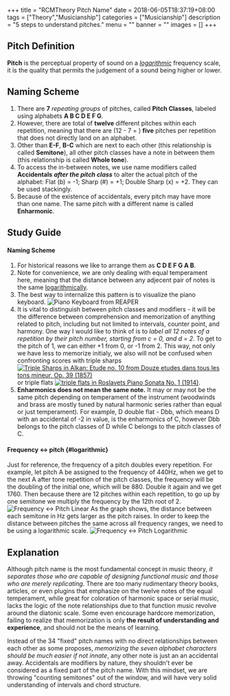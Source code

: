 +++
title = "RCMTheory Pitch Name"
date = 2018-06-05T18:37:19+08:00
tags = ["Theory","Musicianship"]
categories = ["Musicianship"]
description = "5 steps to understand pitches."
menu = ""
banner = ""
images = []
+++

## Pitch Definition
**Pitch** is the perceptual property of sound on a [*logarithmic*](#logarithmic) frequency scale, it is the quality that permits the judgement of a sound being higher or lower.

## Naming Scheme
1. There are **7** *repeating groups* of pitches, called **Pitch Classes**, labeled using alphabets **A B C D E F G**.
2. However, there are total of **twelve** different pitches within each repetition, meaning that there are (12 - 7 = ) **five** pitches per repetition that does not directly land on an alphabet.
3. Other than **E-F**, **B-C** which are next to each other (this relationship is called **Semitone**), all other pitch classes have a note in between them (this relationship is called **Whole tone**).
4. To access the in-between notes, we use name modifiers called **Accidentals** ***after the pitch class*** to alter the actual pitch of the alphabet: Flat (b) = -1; Sharp (#) = +1; Double Sharp (x) = +2. They can be used stackingly.
5. Because of the existence of accidentals, every pitch may have more than one name. The same pitch with a different name is called **Enharmonic**.


## Study Guide

#### Naming Scheme
1. For historical reasons we like to arrange them as **C D E F G A B**.
2. Note for convenience, we are only dealing with equal temperament here, meaning that the distance between any adjecent pair of notes is the same [logarithmically](#logarithmic).
3. The best way to internalize this pattern is to visualize the piano keyboard. ![Piano Keyboard from REAPER](https://user-images.githubusercontent.com/12930244/40974841-70ad6ae2-68fb-11e8-96e6-7d364f236183.png)
4. It is vital to distinguish between pitch classes and modifiers - it will be the difference between comprehension and memorization of anything related to pitch, including but not limited to intervals, counter point, and harmony. One way I would like to think of is to *label all 12 notes of a repetition by their pitch number, starting from c = 0, and d = 2*. To get to the pitch of 1, we can either +1 from 0, or -1 from 2. This way, not only we have less to memorize initialy, we also will not be confused when confronting scores with triple sharps <a href="http://cnhz.imslp.org/files/imglnks/usimg/d/d4/IMSLP519847-PMLP6989-Alkan_-_Op._39,_12_Etudes,_1._Comme_Le_Vent1_(etc).pdf">![Triple Sharps in Alkan: Etude no. 10 from Douze etudes dans tous les tons mineur, Op. 39 (1857)](https://user-images.githubusercontent.com/12930244/40971490-671d293c-68f0-11e8-845c-2f7f212d9f0b.png)</a> or triple flats <a href="http://cnks.imslp.org/files/imglnks/usimg/8/8f/IMSLP62854-PMLP128280-Roslavets-PnoSonata01.pdf">![triple flats in Roslavets Piano Sonata No. 1 (1914)](https://user-images.githubusercontent.com/12930244/40971491-676729e2-68f0-11e8-840a-6c5d94be20bf.png)</a>.
5. **Enharmonics does not mean the same note.** It may or may not be the same pitch depending on temperament of the instrument (woodwinds and brass are mostly tuned by natural harmonic series rather than equal or just temperament). For example, D double flat - Dbb, which means D with an accidental of -2 in value, is the enharmonics of C, however Dbb belongs to the pitch classes of D while C belongs to the pitch classes of C.

#### Frequency <-> pitch {#logarithmic}
Just for reference, the frequency of a pitch doubles every repetition. For example, let pitch A be assigned to the frequency of 440Hz, when we get to the next A after tone repetition of the pitch classes, the frequency will be the doubling of the initial one, which will be 880. Double it again and we get 1760. Then because there are 12 pitches within each repetition, to go up by one semitone we multiply the frequency by the 12th root of 2.
![Frequency <-> Pitch Linear](https://user-images.githubusercontent.com/12930244/40973092-816d9d6c-68f5-11e8-8091-2bc305053d52.png)
As the graph shows, the distance between each semitone in Hz gets larger as the pitch raises. In order to keep the distance between pitches the same across all frequency ranges, we need to be using a logarithmic scale.
![Frequency <-> Pitch Logarithmic](https://user-images.githubusercontent.com/12930244/40973093-81b1703c-68f5-11e8-80a9-28bf0035ca05.png)

## Explanation
Although pitch name is the most fundamental concept in music theory, *it separates those who are capable of designing functional music and those who are merely replicating*. There are too many rudimentary theory books, articles, or even plugins that emphasize on the twelve notes of the equal temperament, while great for coloration of harmonic space or serial music, lacks the logic of the note relationships due to that function music revolve around the diatonic scale. Some even encourage hardcore memorization, failing to realize that memorization is only **the result of understanding and experience**, and should not be the means of learning.

Instead of the 34 "fixed" pitch names with no direct relationships between each other as some proposes, *memorizing the seven alphabet characters should be much easier if not innate*, any other note is just an an accidental away. Accidentals are modifiers by nature, they shouldn't ever be considered as a fixed part of the pitch name. With this mindset, we are throwing "counting semitones" out of the window, and will have very solid understanding of intervals and chord structure.